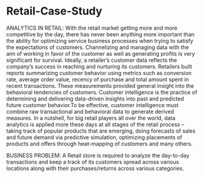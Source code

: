 # Retail-Case-Study
ANALYTICS IN RETAIL:
With the retail market getting more and more competitive by the day, there has never been 
anything more important than the ability for optimizing service business processes when 
trying to satisfy the expectations of customers. Channelizing and managing data with the 
aim of working in favor of the customer as well as generating profits is very significant for 
survival.
Ideally, a retailer’s customer data reflects the company’s success in reaching and nurturing 
its customers. Retailers built reports summarizing customer behavior using metrics such as 
conversion rate, average order value, recency of purchase and total amount spent in recent 
transactions. These measurements provided general insight into the behavioral tendencies 
of customers.
Customer intelligence is the practice of determining and delivering data-driven insights into 
past and predicted future customer behavior.To be effective, customer intelligence must 
combine raw transactional and behavioral data to generate derived measures.
In a nutshell, for big retail players all over the world, data analytics is applied more these 
days at all stages of the retail process – taking track of popular products that are emerging, 
doing forecasts of sales and future demand via predictive simulation, optimizing placements
of products and offers through heat-mapping of customers and many others.

BUSINESS PROBLEM:
A Retail store is required to analyze the day-to-day transactions and keep a track of its customers 
spread across various locations along with their purchases/returns across various categories. 
